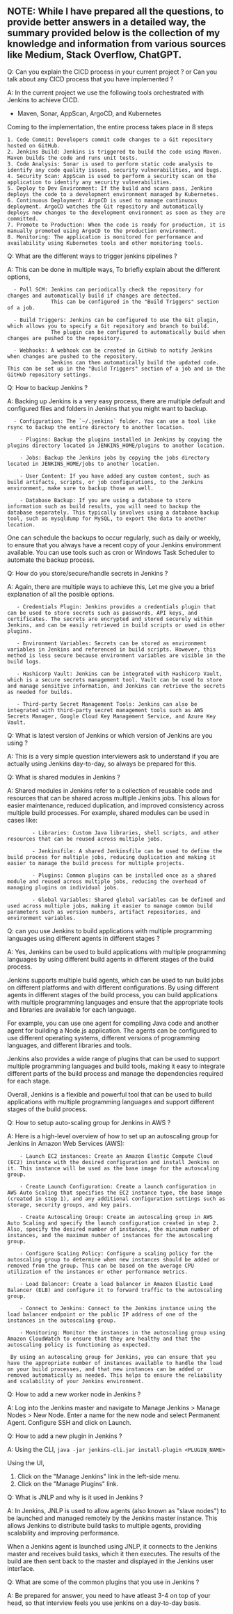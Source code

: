 ## NOTE: While I have prepared all the questions, to provide better answers in a detailed way, the summary provided below is the collection of my knowledge and information from various sources like Medium, Stack Overflow, ChatGPT.

Q: Can you explain the CICD process in your current project ? or Can you talk about any CICD process that you have implemented ?

A: In the current project we use the following tools orchestrated with Jenkins to achieve CICD.
   - Maven, Sonar, AppScan, ArgoCD, and Kubernetes
   
   Coming to the implementation, the entire process takes place in 8 steps
    
    1. Code Commit: Developers commit code changes to a Git repository hosted on GitHub.
    2. Jenkins Build: Jenkins is triggered to build the code using Maven. Maven builds the code and runs unit tests.
    3. Code Analysis: Sonar is used to perform static code analysis to identify any code quality issues, security vulnerabilities, and bugs.
    4. Security Scan: AppScan is used to perform a security scan on the application to identify any security vulnerabilities.
    5. Deploy to Dev Environment: If the build and scans pass, Jenkins deploys the code to a development environment managed by Kubernetes.
    6. Continuous Deployment: ArgoCD is used to manage continuous deployment. ArgoCD watches the Git repository and automatically deploys new changes to the development environment as soon as they are committed.
    7. Promote to Production: When the code is ready for production, it is manually promoted using ArgoCD to the production environment.
    8. Monitoring: The application is monitored for performance and availability using Kubernetes tools and other monitoring tools.
   

Q: What are the different ways to trigger jenkins pipelines ?

A: This can be done in multiple ways,
   To briefly explain about the different options,
   ```
     - Poll SCM: Jenkins can periodically check the repository for changes and automatically build if changes are detected. 
                 This can be configured in the "Build Triggers" section of a job.
                 
     - Build Triggers: Jenkins can be configured to use the Git plugin, which allows you to specify a Git repository and branch to build. 
                 The plugin can be configured to automatically build when changes are pushed to the repository.
                 
     - Webhooks: A webhook can be created in GitHub to notify Jenkins when changes are pushed to the repository. 
                 Jenkins can then automatically build the updated code. This can be set up in the "Build Triggers" section of a job and in the GitHub repository settings.
   ```
Q: How to backup Jenkins ?

A: Backing up Jenkins is a very easy process, there are multiple default and configured files and folders in Jenkins that you might want to backup.
```  
  - Configuration: The `~/.jenkins` folder. You can use a tool like rsync to backup the entire directory to another location.
  
    - Plugins: Backup the plugins installed in Jenkins by copying the plugins directory located in JENKINS_HOME/plugins to another location.
    
    - Jobs: Backup the Jenkins jobs by copying the jobs directory located in JENKINS_HOME/jobs to another location.
    
    - User Content: If you have added any custom content, such as build artifacts, scripts, or job configurations, to the Jenkins environment, make sure to backup those as well.
    
    - Database Backup: If you are using a database to store information such as build results, you will need to backup the database separately. This typically involves using a database backup tool, such as mysqldump for MySQL, to export the data to another location.
```
One can schedule the backups to occur regularly, such as daily or weekly, to ensure that you always have a recent copy of your Jenkins environment available. You can use tools such as cron or Windows Task Scheduler to automate the backup process.

Q: How do you store/secure/handle secrets in Jenkins ?

A: Again, there are multiple ways to achieve this, 
   Let me give you a brief explanation of all the posible options.
```  
   - Credentials Plugin: Jenkins provides a credentials plugin that can be used to store secrets such as passwords, API keys, and certificates. The secrets are encrypted and stored securely within Jenkins, and can be easily retrieved in build scripts or used in other plugins.
   
   - Environment Variables: Secrets can be stored as environment variables in Jenkins and referenced in build scripts. However, this method is less secure because environment variables are visible in the build logs.
   
   - Hashicorp Vault: Jenkins can be integrated with Hashicorp Vault, which is a secure secrets management tool. Vault can be used to store and manage sensitive information, and Jenkins can retrieve the secrets as needed for builds.
   
   - Third-party Secret Management Tools: Jenkins can also be integrated with third-party secret management tools such as AWS Secrets Manager, Google Cloud Key Management Service, and Azure Key Vault.
```

Q: What is latest version of Jenkins or which version of Jenkins are you using ?

A: This is a very simple question interviewers ask to understand if you are actually using Jenkins day-to-day, so always be prepared for this.

Q: What is shared modules in Jenkins ?

A: Shared modules in Jenkins refer to a collection of reusable code and resources that can be shared across multiple Jenkins jobs. This allows for easier maintenance, reduced duplication, and improved consistency across multiple build processes.
   For example, shared modules can be used in cases like:
```
        - Libraries: Custom Java libraries, shell scripts, and other resources that can be reused across multiple jobs.
        
        - Jenkinsfile: A shared Jenkinsfile can be used to define the build process for multiple jobs, reducing duplication and making it easier to manage the build process for multiple projects.
        
        - Plugins: Common plugins can be installed once as a shared module and reused across multiple jobs, reducing the overhead of managing plugins on individual jobs.
        
        - Global Variables: Shared global variables can be defined and used across multiple jobs, making it easier to manage common build parameters such as version numbers, artifact repositories, and environment variables.
```

Q: can you use Jenkins to build applications with multiple programming languages using different agents in different stages ?

A: Yes, Jenkins can be used to build applications with multiple programming languages by using different build agents in different stages of the build process.

Jenkins supports multiple build agents, which can be used to run build jobs on different platforms and with different configurations. By using different agents in different stages of the build process, you can build applications with multiple programming languages and ensure that the appropriate tools and libraries are available for each language.

For example, you can use one agent for compiling Java code and another agent for building a Node.js application. The agents can be configured to use different operating systems, different versions of programming languages, and different libraries and tools.

Jenkins also provides a wide range of plugins that can be used to support multiple programming languages and build tools, making it easy to integrate different parts of the build process and manage the dependencies required for each stage.

Overall, Jenkins is a flexible and powerful tool that can be used to build applications with multiple programming languages and support different stages of the build process.

Q: How to setup auto-scaling group for Jenkins in AWS ?

A: Here is a high-level overview of how to set up an autoscaling group for Jenkins in Amazon Web Services (AWS):
```
    - Launch EC2 instances: Create an Amazon Elastic Compute Cloud (EC2) instance with the desired configuration and install Jenkins on it. This instance will be used as the base image for the autoscaling group.
    
    - Create Launch Configuration: Create a launch configuration in AWS Auto Scaling that specifies the EC2 instance type, the base image (created in step 1), and any additional configuration settings such as storage, security groups, and key pairs.
    
    - Create Autoscaling Group: Create an autoscaling group in AWS Auto Scaling and specify the launch configuration created in step 2. Also, specify the desired number of instances, the minimum number of instances, and the maximum number of instances for the autoscaling group.
    
    - Configure Scaling Policy: Configure a scaling policy for the autoscaling group to determine when new instances should be added or removed from the group. This can be based on the average CPU utilization of the instances or other performance metrics.
    
    - Load Balancer: Create a load balancer in Amazon Elastic Load Balancer (ELB) and configure it to forward traffic to the autoscaling group.
    
    - Connect to Jenkins: Connect to the Jenkins instance using the load balancer endpoint or the public IP address of one of the instances in the autoscaling group.
    
    - Monitoring: Monitor the instances in the autoscaling group using Amazon CloudWatch to ensure that they are healthy and that the autoscaling policy is functioning as expected.

 By using an autoscaling group for Jenkins, you can ensure that you have the appropriate number of instances available to handle the load on your build processes, and that new instances can be added or removed automatically as needed. This helps to ensure the reliability and scalability of your Jenkins environment.
```

Q: How to add a new worker node in Jenkins ?

A: Log into the Jenkins master and navigate to Manage Jenkins > Manage Nodes > New Node. Enter a name for the new node and select Permanent Agent. Configure SSH and click on Launch.

Q: How to add a new plugin in Jenkins ?

A: Using the CLI, 
   `java -jar jenkins-cli.jar install-plugin <PLUGIN_NAME>`
  
  Using the UI,

   1. Click on the "Manage Jenkins" link in the left-side menu.
   2. Click on the "Manage Plugins" link.

Q: What is JNLP and why is it used in Jenkins ?

A: In Jenkins, JNLP is used to allow agents (also known as "slave nodes") to be launched and managed remotely by the Jenkins master instance. This allows Jenkins to distribute build tasks to multiple agents, providing scalability and improving performance.

   When a Jenkins agent is launched using JNLP, it connects to the Jenkins master and receives build tasks, which it then executes. The results of the build are then sent back to the master and displayed in the Jenkins user interface.

Q: What are some of the common plugins that you use in Jenkins ?

A: Be prepared for answer, you need to have atleast 3-4 on top of your head, so that interview feels you use jenkins on a day-to-day basis.
